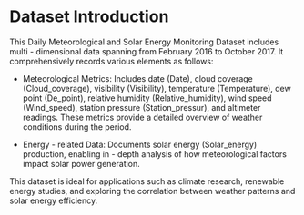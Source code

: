# Dataset Introduction
 
This Daily Meteorological and Solar Energy Monitoring Dataset includes multi - dimensional data spanning from February 2016 to October 2017. It comprehensively records various elements as follows:
 
- Meteorological Metrics: Includes date (Date), cloud coverage (Cloud_coverage), visibility (Visibility), temperature (Temperature), dew point (De_point), relative humidity (Relative_humidity), wind speed (Wind_speed), station pressure (Station_pressur), and altimeter readings. These metrics provide a detailed overview of weather conditions during the period.
  
- Energy - related Data: Documents solar energy (Solar_energy) production, enabling in - depth analysis of how meteorological factors impact solar power generation.
 
This dataset is ideal for applications such as climate research, renewable energy studies, and exploring the correlation between weather patterns and solar energy efficiency.
